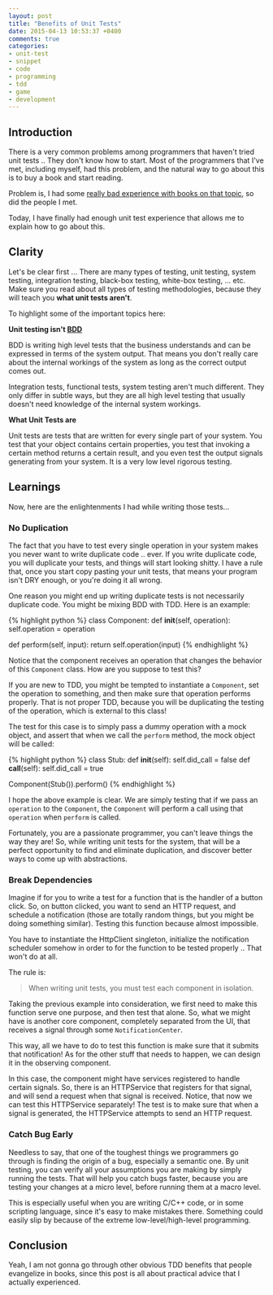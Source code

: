 ```yaml
---
layout: post
title: "Benefits of Unit Tests"
date: 2015-04-13 10:53:37 +0400
comments: true
categories: 
- unit-test
- snippet
- code
- programming
- tdd
- game
- development
---
```


## Introduction

There is a very common problems among programmers that haven't tried unit tests .. They don't know how to start. Most of the programmers that I've met, including myself, had this problem, and the natural way to go about this is to buy a book and start reading.

Problem is, I had some [really bad experience with books on that topic](http://mazyod.com/blog/2014/03/23/diving-into-an-existing-project/), so did the people I met.

Today, I have finally had enough unit test experience that allows me to explain how to go about this.

## Clarity

Let's be clear first ... There are many types of testing, unit testing, system testing, integration testing, black-box testing, white-box testing, ... etc. Make sure you read about all types of testing methodologies, because they will teach you __what unit tests aren't__.

To highlight some of the important topics here:

__Unit testing isn't [BDD](http://en.wikipedia.org/wiki/Behavior-driven_development)__

BDD is writing high level tests that the business understands and can be expressed in terms of the system output. That means you don't really care about the internal workings of the system as long as the correct output comes out.

Integration tests, functional tests, system testing aren't much different. They only differ in subtle ways, but they are all high level testing that usually doesn't need knowledge of the internal system workings.

__What Unit Tests are__

Unit tests are tests that are written for every single part of your system. You test that your object contains certain properties, you test that invoking a certain method returns a certain result, and you even test the output signals generating from your system. It is a very low level rigorous testing.

## Learnings

Now, here are the enlightenments I had while writing those tests...

### No Duplication

The fact that you have to test every single operation in your system makes you never want to write duplicate code .. ever. If you write duplicate code, you will duplicate your tests, and things will start looking shitty. I have a rule that, once you start copy pasting your unit tests, that means your program isn't DRY enough, or you're doing it all wrong.

One reason you might end up writing duplicate tests is not necessarily duplicate code. You might be mixing BDD with TDD. Here is an example:

{% highlight python %}
class Component:
  def __init__(self, operation):
    self.operation = operation

  def perform(self, input):
    return self.operation(input)
{% endhighlight %}

Notice that the component receives an operation that changes the behavior of this `Component` class. How are you suppose to test this?

If you are new to TDD, you might be tempted to instantiate a `Component`, set the operation to something, and then make sure that operation performs properly. That is not proper TDD, because you will be duplicating the testing of the operation, which is external to this class!

The test for this case is to simply pass a dummy operation with a mock object, and assert that when we call the `perform` method, the mock object will be called:

{% highlight python %}
class Stub:
  def __init__(self):
    self.did_call = false
  def __call__(self):
    self.did_call = true

Component(Stub()).perform()
{% endhighlight %}

I hope the above example is clear. We are simply testing that if we pass an `operation` to the `Component`, the `Component` will perform a call using that `operation` when `perform` is called.

Fortunately, you are a passionate programmer, you can't leave things the way they are! So, while writing unit tests for the system, that will be a perfect opportunity to find and eliminate duplication, and discover better ways to come up with abstractions.

### Break Dependencies

Imagine if for you to write a test for a function that is the handler of a button click. So, on button clicked, you want to send an HTTP request, and schedule a notification (those are totally random things, but you might be doing something similar). Testing this function because almost impossible.

You have to instantiate the HttpClient singleton, initialize the notification scheduler somehow in order to for the function to be tested properly .. That won't do at all.

The rule is:

> When writing unit tests, you must test each component in isolation. 

Taking the previous example into consideration, we first need to make this function serve one purpose, and then test that alone. So, what we might have is another core component, completely separated from the UI, that receives a signal through some `NotificationCenter`.

This way, all we have to do to test this function is make sure that it submits that notification! As for the other stuff that needs to happen, we can design it in the observing component.

In this case, the component might have services registered to handle certain signals. So, there is an HTTPService that registers for that signal, and will send a request when that signal is received. Notice, that now we can test this HTTPService separately! The test is to make sure that when a signal is generated, the HTTPService attempts to send an HTTP request.

### Catch Bug Early

Needless to say, that one of the toughest things we programmers go through is finding the origin of a bug, especially a semantic one. By unit testing, you can verify all your assumptions you are making by simply running the tests. That will help you catch bugs faster, because you are testing your changes at a micro level, before running them at a macro level.

This is especially useful when you are writing C/C++ code, or in some scripting language, since it's easy to make mistakes there. Something could easily slip by because of the extreme low-level/high-level programming.

## Conclusion

Yeah, I am not gonna go through other obvious TDD benefits that people evangelize in books, since this post is all about practical advice that I actually experienced.
